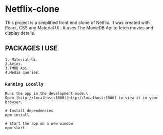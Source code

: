 # Netflix-clone

 This project is a simplified front end clone of Netflix. It was created with React, CSS and Material UI . It uses The MovieDB Api to fetch  movies and display details.
 ## PACKAGES I USE
```
1. Material-Ui.
2.Axios.
3.TMDB Api.
4.Media queries.
```


### `Running Locally`
```
Runs the app in the development mode.\
Open [http://localhost:3000](http://localhost:3000) to view it in your browser.
```

```
# Install dependencies
npm install

# Start the app on a new window
npm start
```

